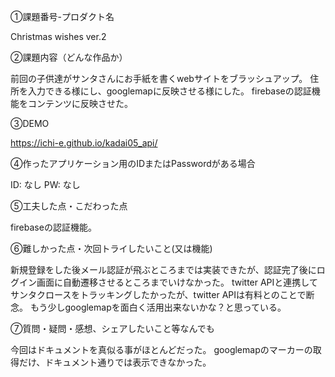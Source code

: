 ①課題番号-プロダクト名

Christmas wishes ver.2

②課題内容（どんな作品か）

前回の子供達がサンタさんにお手紙を書くwebサイトをブラッシュアップ。
住所を入力できる様にし、googlemapに反映させる様にした。
firebaseの認証機能をコンテンツに反映させた。

③DEMO

https://ichi-e.github.io/kadai05_api/


④作ったアプリケーション用のIDまたはPasswordがある場合

ID: なし
PW: なし

⑤工夫した点・こだわった点

firebaseの認証機能。

⑥難しかった点・次回トライしたいこと(又は機能)

新規登録をした後メール認証が飛ぶところまでは実装できたが、認証完了後にログイン画面に自動遷移させるところまでいけなかった。
twitter APIと連携してサンタクロースをトラッキングしたかったが、twitter APIは有料とのことで断念。
もう少しgooglemapを面白く活用出来ないかな？と思っている。

⑦質問・疑問・感想、シェアしたいこと等なんでも

今回はドキュメントを真似る事がほとんどだった。
googlemapのマーカーの取得だけ、ドキュメント通りでは表示できなかった。